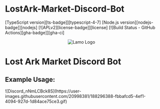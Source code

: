 # LostArk-Market-Discord-Bot

[TypeScript version][ts-badge]][typescript-4-7]
[Node.js version][nodejs-badge]][nodejs]
[![APLv2][license-badge]][license]
[![Build Status - GitHub Actions][gha-badge]][gha-ci]

<p align="center">
  <img src="https://user-images.githubusercontent.com/20998381/188296047-3a3abbf0-6529-4aa7-bc58-96b0a1fce02a.png" alt="Lamo Logo"/>
  <h1>Lost Ark Market Discord Bot</h1>
</p>
<p align="center">

</p>

<h2>Example Usage:</h2>
![Discord_nNmLCBck8S](https://user-images.githubusercontent.com/20998381/188296388-fbbafcd5-4ef1-4094-927d-1d84ace75ce3.gif)
